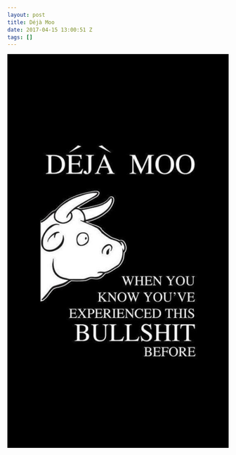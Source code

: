 ```yaml
---
layout: post
title: Déjà Moo
date: 2017-04-15 13:00:51 Z
tags: []
---
```

![](/media/2017/04/159600120090.jpg)
